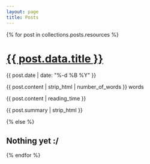 ```yaml
---
layout: page
title: Posts
---
```


<div class="flex m-auto flex-col" markdown="0">
{% for post in collections.posts.resources %}
    <div class="grow p-4 bg-zinc-800 mb-4">
		<div class="grid grid-flow-row grid-cols-2">
			<div class="mb-0">
				<a href="{{ post.relative_url }}">
					<h1 class="text-gray-100 mb-2">{{ post.data.title }}</h1>
				</a>
				<div class="grid grid-flow grid-cols-3 mb-0">
					<p class="mb-0">
						<i class="fa-regular fa-calendar mr-1"></i>
						{{ post.date | date: "%-d %B %Y" }}
					</p>
					<p class="mb-0">
						<i class="fa-regular fa-hashtag mr-1"></i>
						{{ post.content | strip_html | number_of_words }} words
					</p>
					<p class="mb-0">
						<i class="fa-regular fa-clock mr-1"></i>
						{{ post.content | reading_time }}
					</p>
				</div>				
			</div>
			<div>
				<p class="text-gray-400 text-sm mb-0 line-clamp-4">
					{{ post.summary | strip_html }}
				</p>
			</div>
		</div>
    </div>
{% else %}
<h2 class="text-center">Nothing yet :/</h2>
{% endfor %}
</div>